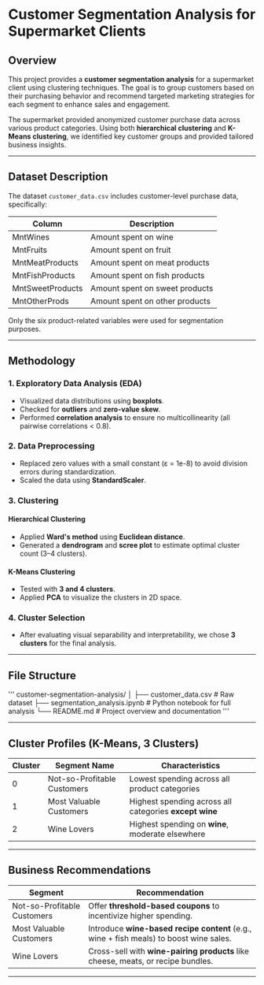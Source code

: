 # Customer Segmentation Analysis for Supermarket Clients

## Overview
This project provides a **customer segmentation analysis** for a supermarket client using clustering techniques. The goal is to group customers based on their purchasing behavior and recommend targeted marketing strategies for each segment to enhance sales and engagement.

The supermarket provided anonymized customer purchase data across various product categories. Using both **hierarchical clustering** and **K-Means clustering**, we identified key customer groups and provided tailored business insights.

---

## Dataset Description
The dataset `customer_data.csv` includes customer-level purchase data, specifically:

| Column             | Description                                 |
|--------------------|---------------------------------------------|
| MntWines           | Amount spent on wine                        |
| MntFruits          | Amount spent on fruit                       |
| MntMeatProducts    | Amount spent on meat products               |
| MntFishProducts    | Amount spent on fish products               |
| MntSweetProducts   | Amount spent on sweet products              |
| MntOtherProds      | Amount spent on other products              |

Only the six product-related variables were used for segmentation purposes.

---

## Methodology

### 1. Exploratory Data Analysis (EDA)
- Visualized data distributions using **boxplots**.
- Checked for **outliers** and **zero-value skew**.
- Performed **correlation analysis** to ensure no multicollinearity (all pairwise correlations < 0.8).

### 2. Data Preprocessing
- Replaced zero values with a small constant (ε = 1e-8) to avoid division errors during standardization.
- Scaled the data using **StandardScaler**.

### 3. Clustering
#### Hierarchical Clustering
- Applied **Ward's method** using **Euclidean distance**.
- Generated a **dendrogram** and **scree plot** to estimate optimal cluster count (3–4 clusters).

#### K-Means Clustering
- Tested with **3 and 4 clusters**.
- Applied **PCA** to visualize the clusters in 2D space.

### 4. Cluster Selection
- After evaluating visual separability and interpretability, we chose **3 clusters** for the final analysis.

---

## File Structure
''' 
customer-segmentation-analysis/
│
├── customer_data.csv           # Raw dataset
├── segmentation_analysis.ipynb # Python notebook for full analysis
└── README.md                   # Project overview and documentation
'''

---

## Cluster Profiles (K-Means, 3 Clusters)

| Cluster | Segment Name               | Characteristics                                                                 |
|---------|----------------------------|----------------------------------------------------------------------------------|
| 0       | Not-so-Profitable Customers| Lowest spending across all product categories                                   |
| 1       | Most Valuable Customers    | Highest spending across all categories **except wine**                          |
| 2       | Wine Lovers                | Highest spending on **wine**, moderate elsewhere                                |

---

## Business Recommendations

| Segment                     | Recommendation                                                                 |
|-----------------------------|----------------------------------------------------------------------------------|
| Not-so-Profitable Customers| Offer **threshold-based coupons** to incentivize higher spending.               |
| Most Valuable Customers    | Introduce **wine-based recipe content** (e.g., wine + fish meals) to boost wine sales. |
| Wine Lovers                | Cross-sell with **wine-pairing products** like cheese, meats, or recipe bundles. |

---
